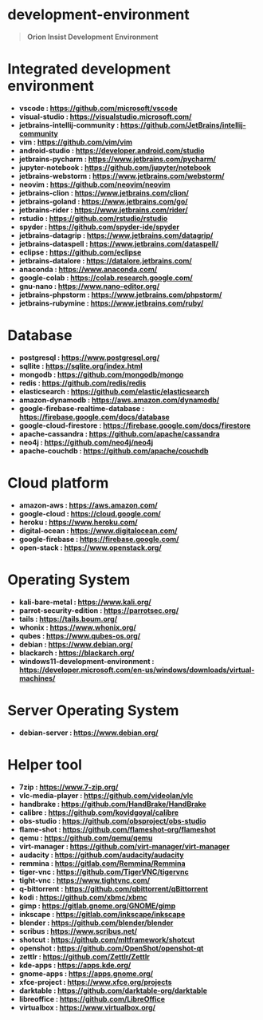 # development-environment
>**Orion Insist Development Environment**

# Integrated development environment
- **vscode : https://github.com/microsoft/vscode**
- **visual-studio : https://visualstudio.microsoft.com/**
- **jetbrains-intellij-community : https://github.com/JetBrains/intellij-community**
- **vim : https://github.com/vim/vim**
- **android-studio : https://developer.android.com/studio**
- **jetbrains-pycharm : https://www.jetbrains.com/pycharm/**
- **jupyter-notebook : https://github.com/jupyter/notebook**
- **jetbrains-webstorm : https://www.jetbrains.com/webstorm/**
- **neovim : https://github.com/neovim/neovim**
- **jetbrains-clion : https://www.jetbrains.com/clion/**
- **jetbrains-goland : https://www.jetbrains.com/go/**
- **jetbrains-rider : https://www.jetbrains.com/rider/**
- **rstudio : https://github.com/rstudio/rstudio**
- **spyder : https://github.com/spyder-ide/spyder**
- **jetbrains-datagrip : https://www.jetbrains.com/datagrip/**
- **jetbrains-dataspell : https://www.jetbrains.com/dataspell/**
- **eclipse : https://github.com/eclipse**
- **jetbrains-datalore : https://datalore.jetbrains.com/**
- **anaconda : https://www.anaconda.com/**
- **google-colab : https://colab.research.google.com/**
- **gnu-nano : https://www.nano-editor.org/**
- **jetbrains-phpstorm : https://www.jetbrains.com/phpstorm/**
- **jetbrains-rubymine : https://www.jetbrains.com/ruby/**

# Database
- **postgresql : https://www.postgresql.org/**
- **sqllite : https://sqlite.org/index.html**
- **mongodb : https://github.com/mongodb/mongo**
- **redis : https://github.com/redis/redis**
- **elasticsearch : https://github.com/elastic/elasticsearch**
- **amazon-dynamodb : https://aws.amazon.com/dynamodb/**
- **google-firebase-realtime-database : https://firebase.google.com/docs/database**
- **google-cloud-firestore : https://firebase.google.com/docs/firestore**
- **apache-cassandra : https://github.com/apache/cassandra**
- **neo4j : https://github.com/neo4j/neo4j**
- **apache-couchdb : https://github.com/apache/couchdb**


# Cloud platform
- **amazon-aws : https://aws.amazon.com/**
- **google-cloud : https://cloud.google.com/**
- **heroku : https://www.heroku.com/**
- **digital-ocean : https://www.digitalocean.com/**
- **google-firebase : https://firebase.google.com/**
- **open-stack : https://www.openstack.org/**

# Operating System
- **kali-bare-metal : https://www.kali.org/**
- **parrot-security-edition : https://parrotsec.org/**
- **tails : https://tails.boum.org/**
- **whonix : https://www.whonix.org/**
- **qubes : https://www.qubes-os.org/**
- **debian : https://www.debian.org/**
- **blackarch : https://blackarch.org/**
- **windows11-development-environment : https://developer.microsoft.com/en-us/windows/downloads/virtual-machines/**

# Server Operating System
- **debian-server : https://www.debian.org/**

# Helper tool
- **7zip : https://www.7-zip.org/**
- **vlc-media-player : https://github.com/videolan/vlc**
- **handbrake : https://github.com/HandBrake/HandBrake**
- **calibre : https://github.com/kovidgoyal/calibre**
- **obs-studio : https://github.com/obsproject/obs-studio**
- **flame-shot : https://github.com/flameshot-org/flameshot**
- **qemu : https://github.com/qemu/qemu**
- **virt-manager : https://github.com/virt-manager/virt-manager**
- **audacity : https://github.com/audacity/audacity**
- **remmina : https://gitlab.com/Remmina/Remmina**
- **tiger-vnc : https://github.com/TigerVNC/tigervnc**
- **tight-vnc : https://www.tightvnc.com/**
- **q-bittorrent : https://github.com/qbittorrent/qBittorrent**
- **kodi : https://github.com/xbmc/xbmc**
- **gimp : https://gitlab.gnome.org/GNOME/gimp**
- **inkscape : https://gitlab.com/inkscape/inkscape**
- **blender : https://github.com/blender/blender**
- **scribus : https://www.scribus.net/**
- **shotcut : https://github.com/mltframework/shotcut**
- **openshot : https://github.com/OpenShot/openshot-qt**
- **zettlr : https://github.com/Zettlr/Zettlr**
- **kde-apps : https://apps.kde.org/**
- **gnome-apps : https://apps.gnome.org/**
- **xfce-project : https://www.xfce.org/projects** 
- **darktable : https://github.com/darktable-org/darktable**
- **libreoffice : https://github.com/LibreOffice**
- **virtualbox : https://www.virtualbox.org/**
